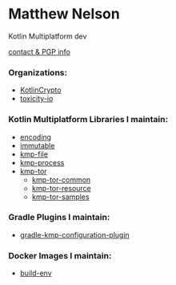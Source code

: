 # Matthew Nelson

Kotlin Multiplatform dev

[contact & PGP info][url-contact]

### Organizations:

 - [KotlinCrypto][url-kotlincrypto]
 - [toxicity-io][url-toxicity-io]

### Kotlin Multiplatform Libraries I maintain:

 - [encoding][url-encoding]
 - [immutable][url-immutable]
 - [kmp-file][url-kmp-file]
 - [kmp-process][url-kmp-process]
 - [kmp-tor][url-kmp-tor]
     - [kmp-tor-common][url-kmp-tor-common]
     - [kmp-tor-resource][url-kmp-tor-resource]
     - [kmp-tor-samples][url-kmp-tor-samples]

### Gradle Plugins I maintain:

 - [gradle-kmp-configuration-plugin][url-gradle-kmp-configuration-plugin]

### Docker Images I maintain:

 - [build-env][url-build-env]

<!-- organizations -->
[url-kotlincrypto]: https://github.com/KotlinCrypto
[url-toxicity-io]: https://github.com/toxicity-io

<!-- kmp libraries -->
[url-contact]: https://github.com/05nelsonm/contact
[url-encoding]: https://github.com/05nelsonm/encoding
[url-immutable]: https://github.com/05nelsonm/immutable
[url-kmp-file]: https://github.com/05nelsonm/kmp-file
[url-kmp-process]: https://github.com/05nelsonm/kmp-process
[url-kmp-tor]: https://github.com/05nelsonm/kmp-tor
[url-kmp-tor-common]: https://github.com/05nelsonm/kmp-tor-common
[url-kmp-tor-resource]: https://github.com/05nelsonm/kmp-tor-resource
[url-kmp-tor-samples]: https://github.com/05nelsonm/kmp-tor-samples

<!-- gradle plugins -->
[url-gradle-kmp-configuration-plugin]: https://github.com/05nelsonm/gradle-kmp-configuration-plugin

<!-- docker images -->
[url-build-env]: https://github.com/05nelsonm/build-env
